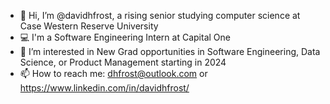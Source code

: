 - 👋 Hi, I’m @davidhfrost, a rising senior studying computer science at Case Western Reserve University
- 💻 I'm a Software Engineering Intern at Capital One
- 👀 I’m interested in New Grad opportunities in Software Engineering, Data Science, or Product Management starting in 2024
- 📫 How to reach me: dhfrost@outlook.com or https://www.linkedin.com/in/davidhfrost/

<!---
davidhfrost/davidhfrost is a ✨ special ✨ repository because its `README.md` (this file) appears on your GitHub profile.
You can click the Preview link to take a look at your changes.
--->

